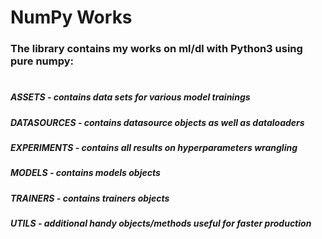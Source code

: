# NumPy Works

### The library contains my works on ml/dl with Python3 using pure numpy:
#

  
  
##### ASSETS - contains data sets for various model trainings
  
##### DATASOURCES - contains datasource objects as well as dataloaders
  
##### EXPERIMENTS - contains all results on hyperparameters wrangling
  
##### MODELS - contains models objects
  
##### TRAINERS - contains trainers objects
  
##### UTILS - additional handy objects/methods useful for faster production


   



